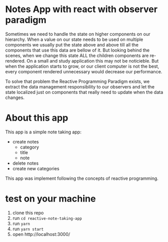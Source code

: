 # Notes App with react with observer paradigm

Sometimes we need to handle the state on higher components on our hierarchy.
When a value on our state needs to be used on multiple components we usually put
the state above and above till all the components that use this data are bellow of it.
But looking behind the scenes, when we change this state ALL the children components
are re-rendered. On a small and study application this may not be noticieble.
But when the application starts to grow, or our client computer is not the best,
every component rendered unnecessary would decrease our performance.

To solve that problem the Reactive Programming Paradigm exists, we extract the data management
responsibility to our observers and let the state localized just on components
that really need to update when the data changes.

# About this app

This app is a simple note taking app:

- create notes
  - category
  - title
  - note
- delete notes
- create new categories

This app was implement following the concepts of reactive programming.

# test on your machine

1. clone this repo
2. run `cd reactive-note-taking-app`
3. run `yarn`
4. run `yarn start`
5. open http://localhost:3000/
